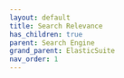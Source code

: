 ```yaml
---
layout: default
title: Search Relevance
has_children: true
parent: Search Engine
grand_parent: ElasticSuite
nav_order: 1
---
```

